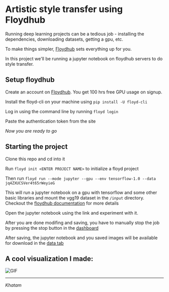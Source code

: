 # Artistic style transfer using Floydhub

Running deep learning projects can be a tedious job - installing the dependencies, downloading datasets, getting a gpu, etc.

To make things simpler, [Floydhub](https://www.floydhub.com) sets everything up for you.

In this project we'll be running a jupyter notebook on floydhub servers to do style transfer.

## Setup floydhub

Create an account on [Floydhub](https://www.floydhub.com). You get 100 hrs free GPU usage on signup.

Install the floyd-cli on your machine using `pip install -U floyd-cli`

Log in using the command line by running `floyd login`

Paste the authentication token from the site

*Now you are ready to go*

## Starting the project

Clone this repo and cd into it

Run `floyd init <ENTER PROJECT NAME>` to initialize a floyd project

Then run `floyd run --mode jupyter --gpu --env tensorflow-1.0 --data jq4ZXUCSVer4t65rWeyieG`

This will run a jupyter notebook on a gpu with tensorflow and some other basic libraries and mount the vgg19 dataset in the `/input` directory. Checkout the [floydhub documentation](http://docs.floydhub.com/home/using_datasets/) for more details

Open the jupyter notebook using the link and experiment with it.

After you are done modifing and saving, you have to manually stop the job by pressing the stop button in the [dashboard](https://www.floydhub.com/experiments)

After saving, the jupyter notebook and you saved images will be available for download in the [data tab](https://www.floydhub.com/data)

## A cool visualization I made:

![GIF](https://media.giphy.com/media/xUPGcAeiZlfZBnXpok/giphy.gif "GIF GIF GIF GIF")

---

*Khatam*
